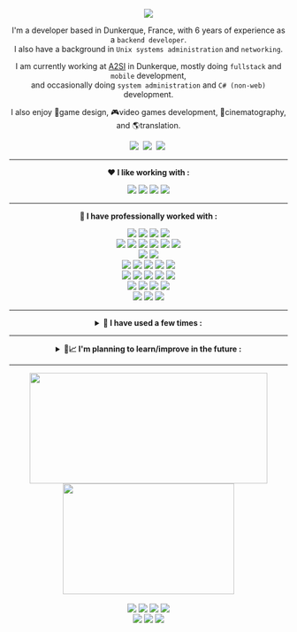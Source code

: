 <html>
<head>
	<link rel="shortcut icon" type="image/x-icon" href="./assets/images/favicon.png">
</head>
<body>

<p align="center">
<a href="#"><img src="https://readme-typing-svg.demolab.com?font=Noto+Sans&weight=500&size=22&center=true&pause=20000&color=E8E8E8&width=300&height=28&vCenter=true&lines=Hi+there+%F0%9F%91%8B" /></a>
</p>

<p align="center">
I'm a developer based in Dunkerque, France, with 6 years of experience as a <code>backend developer</code>.
<br>
I also have a background in <code>Unix systems administration</code> and <code>networking</code>.
</p>
<p align="center">
I am currently working at <a href="https://www.a2si.net/">A2SI</a> in Dunkerque, mostly doing <code>fullstack</code> and <code>mobile</code> development,<br> and occasionally doing <code>system administration</code> and <code>C# (non-web)</code> development.
</p>
<p align="center">
I also enjoy 🧩game design, 🎮video games development, 🎥cinematography, and 🌎translation.
</p>

<p align="center">
<a target="_blank" href="https://www.linkedin.com/in/vincent-clipet-044721260/"><img src="https://img.shields.io/badge/linkedin-%230077B5.svg?&style=for-the-badge&logo=linkedin&logoColor=white" /></a>&nbsp;
<!-- <a href="https://vincent-clipet.github.io/vincent-clipet/assets/pdf/Vincent%20Clipet%20-%20D%C3%A9veloppeur%20Backend.pdf"><img src="https://img.shields.io/badge/CV%20-%20Resume-ea580f?style=for-the-badge" /></a>&nbsp; -->
<a href="https://github.com/vincent-clipet"><img src="https://img.shields.io/badge/github-FFFFFF.svg?style=for-the-badge&logo=github&logoColor=black"></a>&nbsp;
<a target="_blank" href="https://twitter.com/VClipet"><img src="https://img.shields.io/badge/Twitter-%23000000.svg?&style=for-the-badge&logo=X&logoColor=white" /></a>&nbsp;
<!-- <a target="_blank" href="https://bsky.app/profile/vincent-clipet.bsky.social"><img src="https://img.shields.io/badge/Bluesky-0285FF?style=for-the-badge&logo=Bluesky&logoColor=white" /></a>&nbsp; -->
</p>

<hr>





<p align="center">
<b align="center">❤️ I like working with :</b>
</p>

<p align="center">
<a href="#"><img src="https://img.shields.io/badge/Ruby-CC342D?style=for-the-badge&logo=ruby&logoColor=white"></a>
<a href="#"><img src="https://img.shields.io/badge/Linux-FCC624?style=for-the-badge&logo=linux&logoColor=black"></a>
<a href="#"><img src="https://img.shields.io/badge/SQLite-07405E?style=for-the-badge&logo=sqlite&logoColor=white"></a>
<a href="#"><img src="https://img.shields.io/badge/GIT-E44C30?style=for-the-badge&logo=git&logoColor=white"></a>
</p>

<hr>





<p align="center">
<b align="center">🔧 I have professionally worked with :</b>
</p>

<p align="center">
	<!-- JavaScript -->
	<a href="#"><img src="https://img.shields.io/badge/JavaScript-F7DF1E?style=flat-square&logo=JavaScript&logoColor=black"></a>
	<a href="#"><img src="https://img.shields.io/badge/Node.js-43853D?style=flat-square&logo=node.js&logoColor=white"></a>
	<a href="#"><img src="https://img.shields.io/badge/Express.js-%23404d59.svg?style=flat-square&logo=express&logoColor=%2361DAFB"></a>
	<a href="#"><img src="https://img.shields.io/badge/Sequelize-52B0E7?style=flat-square&logo=Sequelize&logoColor=white"></a>
	<br>
	<!-- Javascript / Frontend -->
	<a href="#"><img src="https://img.shields.io/badge/Vue.js-%2335495e.svg?style=flat-square&logo=vuedotjs&logoColor=%234FC08D"></a>
	<a href="#"><img src="https://img.shields.io/badge/Vuetify-1867C0?style=flat-square&logo=vuetify&logoColor=AEDDFF&logo=vuedotjs&logoColor=%234FC08D"></a>
	<a href="#"><img src="https://img.shields.io/badge/Sass-CC6699?style=flat-square&logo=Sass&logoColor=white"></a>
	<a href="#"><img src="https://img.shields.io/badge/jQuery-0769AD?style=flat-square&logo=jquery&logoColor=white"></a>
	<a href="#"><img src="https://img.shields.io/badge/bootstrap-%238511FA.svg?style=flat-square&logo=bootstrap&logoColor=white"></a>
	<a href="#"><img src="https://img.shields.io/badge/NPM-%23CB3837.svg?style=flat-square&logo=npm&logoColor=white"></a>
	<br>
	<!-- PHP -->
	<a href="#"><img src="https://img.shields.io/badge/PHP-777BB4?style=flat-square&logo=php&logoColor=white"></a>
	<a href="#"><img src="https://img.shields.io/badge/Laravel-%23FF2D20.svg?style=flat-square&logo=laravel&logoColor=white"></a>
	<br>
	<!-- Other languages-->
	<a href="#"><img src="https://img.shields.io/badge/Ruby_on_Rails-CC0000?style=flat-square&logo=ruby-on-rails&logoColor=white"></a>
	<a href="#"><img src="https://img.shields.io/badge/Java-ED8B00?style=flat-square&logo=openjdk&logoColor=black"></a>
	<a href="#"><img src="https://img.shields.io/badge/Python-3776AB?style=flat-square&logo=python&logoColor=white"></a>
	<a href="#"><img src="https://img.shields.io/badge/C%23-239120?style=flat-square&logo=c-sharp&logoColor=white"></a>
	<a href="#"><img src="https://img.shields.io/badge/bash-944d18?style=flat-square&logo=gnu-bash&logoColor=white"></a>
	<br>
	<!-- DB -->
	<a href="#"><img src="https://img.shields.io/badge/PostgreSQL-316192?style=flat-square&logo=postgresql&logoColor=white"></a>
	<a href="#"><img src="https://img.shields.io/badge/MySQL-00000F?style=flat-square&logo=mysql&logoColor=white"></a>
	<a href="#"><img src="https://img.shields.io/badge/MariaDB-d94a3a?style=flat-square&logo=mariadb&logoColor=white"></a>
	<a href="#"><img src="https://img.shields.io/badge/SQLite-07405E?style=flat-square&logo=sqlite&logoColor=white"></a>
	<a href="#"><img src="https://img.shields.io/badge/Microsoft%20SQL%20Server-CC2927?style=flat-square&logo=microsoft%20sql%20server&	logoColor=white"></a>
	<br>
	<!-- Versioning / CI / Ticketing -->
	<a href="#"><img src="https://img.shields.io/badge/Redmine-d94a3a?style=flat-square&logo=redmine&logoColor=white"></a>
	<a href="#"><img src="https://img.shields.io/badge/GitLab-330F63?style=flat-square&logo=gitlab&logoColor=white"></a>
	<a href="#"><img src="https://img.shields.io/badge/Jenkins-D24939?style=flat-square&logo=Jenkins&logoColor=white"></a>
	<a href="#"><img src="https://img.shields.io/badge/Jira-0052CC?style=flat-square&logo=Jira&logoColor=white"></a>
	<br>
	<!-- Infrastructure -->
	<a href="#"><img src="https://img.shields.io/badge/Docker-%230db7ed.svg?style=flat-square&logo=docker&logoColor=white"></a>
	<a href="#"><img src="https://img.shields.io/badge/Apache-%23D42029.svg?style=flat-square&logo=apache&logoColor=white"></a>
	<a href="#"><img src="https://img.shields.io/badge/nginx-%23009639.svg?style=flat-square&logo=nginx&logoColor=white"></a>
</p>

<hr>






<details align="center">
<summary><b align="center">🔨 I have used a few times :</b></summary>

<br>

<p align="center">
	<!-- Javascript / Frontend -->
	<a href="#"><img src="https://img.shields.io/badge/TypeScript-007ACC?style=flat-square&logo=typescript&logoColor=white"></a>
	<a href="#"><img src="https://img.shields.io/badge/NestJS-%23E0234E.svg?style=flat-square&logo=nestjs&logoColor=white"></a>
	<a href="#"><img src="https://img.shields.io/badge/Prisma-3982CE?style=flat-square&logo=Prisma&logoColor=white"></a>
	<a href="#"><img src="https://img.shields.io/badge/React-%2320232a.svg?style=flat-square&logo=react&logoColor=%2361DAFB"></a>
	<a href="#"><img src="https://img.shields.io/badge/React_Native-%2320232a.svg?style=flat-square&logo=react&logoColor=%2361DAFB"></a>
	<a href="#"><img src="https://img.shields.io/badge/Vite-%23646CFF.svg?style=flat-square&logo=vite&logoColor=white"></a>
	<a href="#"><img src="https://img.shields.io/badge/Yarn-%232C8EBB.svg?style=flat-square&logo=yarn&logoColor=white"></a>
	<a href="#"><img src="https://img.shields.io/badge/ThreeJS-black?style=flat-square&logo=three.js&logoColor=white"></a>
	<a href="#"><img src="https://img.shields.io/badge/AngularJS-E23237?style=flat-square&logo=angularjs&logoColor=white"></a>
	<br>
	<!-- Java -->
	<a href="#"><img src="https://img.shields.io/badge/Spring-6DB33F?style=flat-square&logo=spring&logoColor=white"></a>
	<a href="#"><img src="https://img.shields.io/badge/Hibernate-59666C?style=flat-square&logo=Hibernate&logoColor=white"></a>
	<a href="#"><img src="https://img.shields.io/badge/Oracle%20Weblogic-F80000?style=flat-square&logo=oracle&logoColor=white"></a>
	<!-- C# -->
	<a href="#"><img src="https://img.shields.io/badge/.NET-5C2D91?style=flat-square&logo=.net&logoColor=white"></a>
	<a href="#"><img src="https://img.shields.io/badge/IIS-0078D4?style=flat-square&logo=microsoft&logoColor=white"></a>
	<a href="#"><img src="https://img.shields.io/badge/Microsoft%20Power%20Platform-0078D4?style=flat-square&logo=microsoft&logoColor=white"></a>
	<br>
	<!-- Python -->
	<a href="#"><img src="https://img.shields.io/badge/FastAPI-005571?style=flat-square&logo=fastapi"></a>
	<a href="#"><img src="https://img.shields.io/badge/SQLAlchemy-d22528?style=flat-square"></a>
	<a href="#"><img src="https://img.shields.io/badge/Numpy-%23013243.svg?style=flat-square&logo=numpy&logoColor=white"></a>
	<a href="#"><img src="https://img.shields.io/badge/Pandas-%23150458.svg?style=flat-square&logo=pandas&logoColor=white"></a>
	<br>
	<!-- Languages -->
	<a href="#"><img src="https://img.shields.io/badge/Lua-2C2D72?style=flat-square&logo=lua&logoColor=white"></a>
	<a href="#"><img src="https://img.shields.io/badge/Perl-39457E?style=flat-square&logo=perl&logoColor=white"></a>
	<br>
	<!-- DB -->
	<a href="#"><img src="https://img.shields.io/badge/Redis-%23DD0031.svg?&style=flat-square&logo=redis&logoColor=white"></a>
	<a href="#"><img src="https://img.shields.io/badge/MongoDB-%234ea94b.svg?style=flat-square&logo=mongodb&logoColor=white"></a>
	<a href="#"><img src="https://img.shields.io/badge/Microsoft_Access-A4373A?style=flat-square&logo=microsoft-access&logoColor=white"></a>
	<br>
	<!-- Infrastucture -->
	<a href="#"><img src="https://img.shields.io/badge/Azure-%230072C6.svg?style=flat-square&logo=microsoftazure&logoColor=white"></a>
	<a href="#"><img src="https://img.shields.io/badge/Firebase-039BE5?style=flat-square&logo=Firebase&logoColor=white"></a>
	<a href="#"><img src="https://img.shields.io/badge/Github_Actions-%232671E5.svg?style=flat-square&logo=githubactions&logoColor=white"></a>
	<a href="#"><img src="https://img.shields.io/badge/Jekyll-cc0000.svg?style=flat-square&logo=Jekyll&logoColor=white"></a>
	<a href="#"><img src="https://img.shields.io/badge/Vercel-%23000000.svg?style=flat-square&logo=vercel&logoColor=white"></a>
	<br>
	<!-- Versioning / Code Analysis-->
	<a href="#"><img src="https://img.shields.io/badge/Subversion-%23809CC9.svg?style=flat-square&logo=subversion&logoColor=white"></a>
	<a href="#"><img src="https://img.shields.io/badge/Rational%20Clearcase-42e6f5?style=flat-square"></a>
	<a href="#"><img src="https://img.shields.io/badge/SonarQube-black?style=flat-square&logo=sonarqube&logoColor=4E9BCD"></a>
	<br>
	<!-- 3D / Video Games -->
	<a href="#"><img src="https://img.shields.io/badge/OpenGL-%23FFFFFF.svg?style=flat-square&logo=opengl"></a>
	<a href="#"><img src="https://img.shields.io/badge/Unity-%23000000.svg?style=flat-square&logo=unity&logoColor=white"></a>
	<br>
</p>

</details>

<hr>







<details align="center">
<summary><b align="center">📖📈 I'm planning to learn/improve in the future :</b></summary>

<br>

<p align="center">
	<a href="https://htmx.org/"><img src="https://img.shields.io/badge/HTMX-%23ffffff.svg?style=flat-square&logoColor=3d72d7"></a>
	<a href="#"><img src="https://img.shields.io/badge/Laravel-%23FF2D20.svg?style=flat-square&logo=laravel&logoColor=white"></a>
	<br>
	<a href="#"><img src="https://img.shields.io/badge/Redux-%23593d88.svg?style=flat-square&logo=redux&logoColor=white"></a>
	<a href="#"><img src="https://img.shields.io/badge/MUI-%230081CB.svg?style=flat-square&logo=mui&logoColor=white"></a>
	<a href="#"><img src="https://img.shields.io/badge/VueJS-%2335495e.svg?style=flat-square&logo=vuedotjs&logoColor=%234FC08D"></a>
	<a href="#"><img src="https://img.shields.io/badge/TailwindCSS-%2338B2AC.svg?style=flat-square&logo=tailwind-css&logoColor=white"></a>
	<br>
	<a href="#"><img src="https://img.shields.io/badge/Docker-%230db7ed.svg?style=flat-square&logo=docker&logoColor=white"></a>
	<br>
	<a href="#"><img src="https://img.shields.io/badge/GLSL-000000?style=flat-square&logo=opengl"></a>
	<a href="#"><img src="https://img.shields.io/badge/GODOT-%23FFFFFF.svg?style=flat-square&logo=godot-engine"></a>
</p>

</details>

<hr>





<div align="center">
<img
	height=200
	width=430
	align="center"
	src="https://github-readme-streak-stats-nine-indol.vercel.app?user=vincent-clipet&theme=transparent&hide_border=true&date_format=j%20M%5B%20Y%5D&mode=weekly&ring=EB8613&fire=EB8613&currStreakLabel=EB8613&currStreakNum=EBEBEB&sideLabels=EBEBEB&sideNums=EBEBEB&dates=8E8E8E&starting_year=2023"
/>
<img
	height=200
	width=310
	align="center"
	src="https://github-readme-stats.vercel.app/api/top-langs/?username=vincent-clipet&layout=compact&theme=darcula&hide=html,css,scss,markdown&hide_border=true&bg_color=11111100&title_color=EB8613&langs_count=8&exclude_repo=University-Courses,miscellaneous_global-knowledge,video_da2i&size_weight=1.4&count_weight=1.4"
/>
<!-- <img
	height=200
	width=310
	align="center"
	src="https://github-readme-stats.vercel.app/api?username=vincent-clipet&theme=darcula&show_icons=true&bg_color=11111100&title_color=EB8613&hide_border=true&count_private=true"
/> -->
</div>

<br>

<div align="center">
<a href="https://roadmap.sh/"><img src="https://img.shields.io/badge/Roadmap.sh-EB8613?style=flat-square" /></a>
<a href="https://roadmap.sh/backend?s=6788be7298c00f711773c943"><img src="https://img.shields.io/badge/Backend-87%25-00a3a3?style=flat-square" /></a>
<a href="https://roadmap.sh/linux?s=6788be7298c00f711773c943"><img src="https://img.shields.io/badge/Linux-83%25-00a3a3?style=flat-square" /></a>
<a href="https://roadmap.sh/devops?s=6788be7298c00f711773c943"><img src="https://img.shields.io/badge/Devops-51%25-00a3a3?style=flat-square" /></a>
<br>
<a href="https://roadmap.sh/full-stack?s=6788be7298c00f711773c943"><img src="https://img.shields.io/badge/Fullstack-70%25-00a3a3?style=flat-square" /></a>
<a href="https://roadmap.sh/javascript?s=6788be7298c00f711773c943"><img src="https://img.shields.io/badge/JavaScript-82%25-00a3a3?style=flat-square" /></a>
<a href="https://roadmap.sh/frontend?s=6788be7298c00f711773c943"><img src="https://img.shields.io/badge/Frontend-51%25-00a3a3?style=flat-square" /></a>
</div>

</body>
</html>
